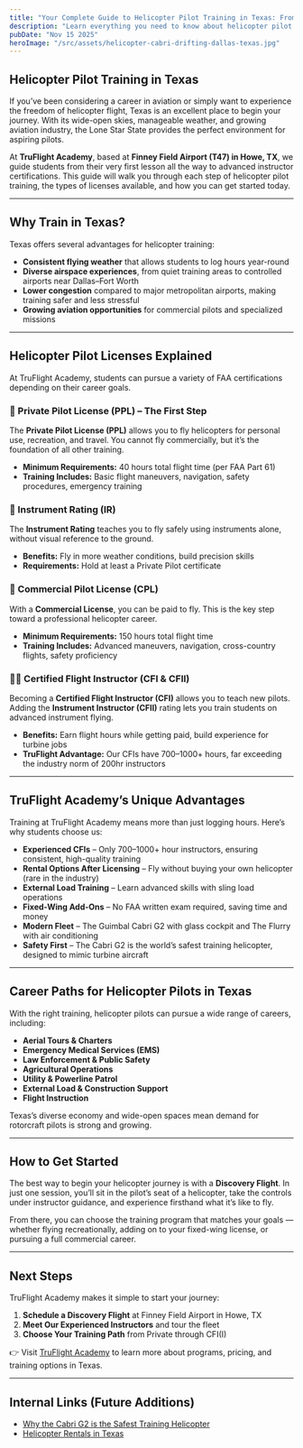 ```yaml
---
title: "Your Complete Guide to Helicopter Pilot Training in Texas: From Private to CFI(I)"
description: "Learn everything you need to know about helicopter pilot training in Texas. This complete guide covers licenses from Private through CFI(I), training requirements, and how to start flying at TruFlight Academy."
pubDate: "Nov 15 2025"
heroImage: "/src/assets/helicopter-cabri-drifting-dallas-texas.jpg"
---
```


## Helicopter Pilot Training in Texas

If you’ve been considering a career in aviation or simply want to experience the freedom of helicopter flight, Texas is an excellent place to begin your journey. With its wide-open skies, manageable weather, and growing aviation industry, the Lone Star State provides the perfect environment for aspiring pilots.

At **TruFlight Academy**, based at **Finney Field Airport (T47) in Howe, TX**, we guide students from their very first lesson all the way to advanced instructor certifications. This guide will walk you through each step of helicopter pilot training, the types of licenses available, and how you can get started today.

---

## Why Train in Texas?

Texas offers several advantages for helicopter training:

- **Consistent flying weather** that allows students to log hours year-round
- **Diverse airspace experiences**, from quiet training areas to controlled airports near Dallas–Fort Worth
- **Lower congestion** compared to major metropolitan airports, making training safer and less stressful
- **Growing aviation opportunities** for commercial pilots and specialized missions

---

## Helicopter Pilot Licenses Explained

At TruFlight Academy, students can pursue a variety of FAA certifications depending on their career goals.

### 🛫 Private Pilot License (PPL) – The First Step

The **Private Pilot License (PPL)** allows you to fly helicopters for personal use, recreation, and travel. You cannot fly commercially, but it’s the foundation of all other training.

- **Minimum Requirements:** 40 hours total flight time (per FAA Part 61)
- **Training Includes:** Basic flight maneuvers, navigation, safety procedures, emergency training

### 🎯 Instrument Rating (IR)

The **Instrument Rating** teaches you to fly safely using instruments alone, without visual reference to the ground.

- **Benefits:** Fly in more weather conditions, build precision skills
- **Requirements:** Hold at least a Private Pilot certificate

### 💼 Commercial Pilot License (CPL)

With a **Commercial License**, you can be paid to fly. This is the key step toward a professional helicopter career.

- **Minimum Requirements:** 150 hours total flight time
- **Training Includes:** Advanced maneuvers, navigation, cross-country flights, safety proficiency

### 👨‍🏫 Certified Flight Instructor (CFI & CFII)

Becoming a **Certified Flight Instructor (CFI)** allows you to teach new pilots. Adding the **Instrument Instructor (CFII)** rating lets you train students on advanced instrument flying.

- **Benefits:** Earn flight hours while getting paid, build experience for turbine jobs
- **TruFlight Advantage:** Our CFIs have 700–1000+ hours, far exceeding the industry norm of 200hr instructors

---

## TruFlight Academy’s Unique Advantages

Training at TruFlight Academy means more than just logging hours. Here’s why students choose us:

- **Experienced CFIs** – Only 700–1000+ hour instructors, ensuring consistent, high-quality training
- **Rental Options After Licensing** – Fly without buying your own helicopter (rare in the industry)
- **External Load Training** – Learn advanced skills with sling load operations
- **Fixed-Wing Add-Ons** – No FAA written exam required, saving time and money
- **Modern Fleet** – The Guimbal Cabri G2 with glass cockpit and The Flurry with air conditioning
- **Safety First** – The Cabri G2 is the world’s safest training helicopter, designed to mimic turbine aircraft

---

## Career Paths for Helicopter Pilots in Texas

With the right training, helicopter pilots can pursue a wide range of careers, including:

- **Aerial Tours & Charters**
- **Emergency Medical Services (EMS)**
- **Law Enforcement & Public Safety**
- **Agricultural Operations**
- **Utility & Powerline Patrol**
- **External Load & Construction Support**
- **Flight Instruction**

Texas’s diverse economy and wide-open spaces mean demand for rotorcraft pilots is strong and growing.

---

## How to Get Started

The best way to begin your helicopter journey is with a **Discovery Flight**. In just one session, you’ll sit in the pilot’s seat of a helicopter, take the controls under instructor guidance, and experience firsthand what it’s like to fly.

From there, you can choose the training program that matches your goals — whether flying recreationally, adding on to your fixed-wing license, or pursuing a full commercial career.

---

## Next Steps

TruFlight Academy makes it simple to start your journey:

1. **Schedule a Discovery Flight** at Finney Field Airport in Howe, TX
2. **Meet Our Experienced Instructors** and tour the fleet
3. **Choose Your Training Path** from Private through CFI(I)

👉 Visit [TruFlight Academy](https://www.truflightacademy.com) to learn more about programs, pricing, and training options in Texas.

---

## Internal Links (Future Additions)

- [Why the Cabri G2 is the Safest Training Helicopter](/blog/Cabri-G2-Safest-Training-Helicopter)
- [Helicopter Rentals in Texas](/blog/Helicopter-Renta)
